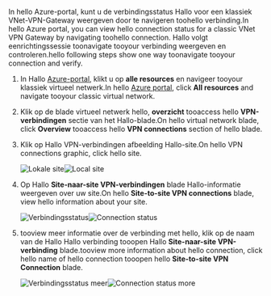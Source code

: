 <span data-ttu-id="ef5f8-101">In hello Azure-portal, kunt u de verbindingsstatus Hallo voor een klassiek VNet-VPN-Gateway weergeven door te navigeren toohello verbinding.</span><span class="sxs-lookup"><span data-stu-id="ef5f8-101">In hello Azure portal, you can view hello connection status for a classic VNet VPN Gateway by navigating toohello connection.</span></span> <span data-ttu-id="ef5f8-102">Hallo volgt eenrichtingssessie toonavigate tooyour verbinding weergeven en controleren.</span><span class="sxs-lookup"><span data-stu-id="ef5f8-102">hello following steps show one way toonavigate tooyour connection and verify.</span></span>

1. <span data-ttu-id="ef5f8-103">In Hallo [Azure-portal](http://portal.azure.com), klikt u op **alle resources** en navigeer tooyour klassiek virtueel netwerk.</span><span class="sxs-lookup"><span data-stu-id="ef5f8-103">In hello [Azure portal](http://portal.azure.com), click **All resources** and navigate tooyour classic virtual network.</span></span>
2. <span data-ttu-id="ef5f8-104">Klik op de blade virtueel netwerk hello, **overzicht** tooaccess hello **VPN-verbindingen** sectie van het Hallo-blade.</span><span class="sxs-lookup"><span data-stu-id="ef5f8-104">On hello virtual network blade, click **Overview** tooaccess hello **VPN connections** section of hello blade.</span></span>
3. <span data-ttu-id="ef5f8-105">Klik op Hallo VPN-verbindingen afbeelding Hallo-site.</span><span class="sxs-lookup"><span data-stu-id="ef5f8-105">On hello VPN connections graphic, click hello site.</span></span>

    <span data-ttu-id="ef5f8-106">![Lokale site](./media/vpn-gateway-verify-connection-azureportal-classic/localsitename.png "lokale site")</span><span class="sxs-lookup"><span data-stu-id="ef5f8-106">![Local site](./media/vpn-gateway-verify-connection-azureportal-classic/localsitename.png "local site")</span></span>
4. <span data-ttu-id="ef5f8-107">Op Hallo **Site-naar-site VPN-verbindingen** blade Hallo-informatie weergeven over uw site.</span><span class="sxs-lookup"><span data-stu-id="ef5f8-107">On hello **Site-to-site VPN connections** blade, view hello information about your site.</span></span>

    <span data-ttu-id="ef5f8-108">![Verbindingsstatus](./media/vpn-gateway-verify-connection-azureportal-classic/siteconnectstatus.png "Verbindingsstatus")</span><span class="sxs-lookup"><span data-stu-id="ef5f8-108">![Connection status](./media/vpn-gateway-verify-connection-azureportal-classic/siteconnectstatus.png "Connection status")</span></span>
5. <span data-ttu-id="ef5f8-109">tooview meer informatie over de verbinding met hello, klik op de naam van de Hallo Hallo verbinding tooopen Hallo **Site-naar-site VPN-verbinding** blade.</span><span class="sxs-lookup"><span data-stu-id="ef5f8-109">tooview more information about hello connection, click hello name of hello connection tooopen hello **Site-to-site VPN Connection** blade.</span></span>

    <span data-ttu-id="ef5f8-110">![Verbindingsstatus meer](./media/vpn-gateway-verify-connection-azureportal-classic/connections4.png "Verbindingsstatus meer info")</span><span class="sxs-lookup"><span data-stu-id="ef5f8-110">![Connection status more](./media/vpn-gateway-verify-connection-azureportal-classic/connections4.png "Connection status more info")</span></span>